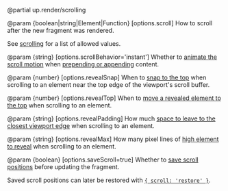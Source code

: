 @partial up.render/scrolling

@param {boolean|string|Element|Function} [options.scroll]
  How to scroll after the new fragment was rendered.

  See [scrolling](/scrolling) for a list of allowed values.

@param {string} [options.scrollBehavior='instant']
  Whether to [animate the scroll motion](/scroll-tuning#animating-the-scroll-motion)
  when [prepending or appending](/targeting-fragments#appending-or-prepending) content.

@param {number} [options.revealSnap]
  When to [snap to the top](/scroll-tuning#snapping-to-the-screen-edge)
  when scrolling to an element near the top edge of the viewport's scroll buffer.

@param {number} [options.revealTop]
  When to [move a revealed element to the top](/scroll-tuning#moving-revealed-elements-to-the-top)
  when scrolling to an element.

@param {string} [options.revealPadding]
  How much [space to leave to the closest viewport edge](/scroll-tuning#revealing-with-padding)
  when scrolling to an element.

@param {string} [options.revealMax]
  How many pixel lines of [high element to reveal](/scroll-tuning#revealing-with-padding) when scrolling to an element.

@param {boolean} [options.saveScroll=true]
  Whether to [save scroll positions](/up.viewport.saveScroll) before updating the fragment.

  Saved scroll positions can later be restored with [`{ scroll: 'restore' }`](/scrolling#restoring-scroll-positions).
